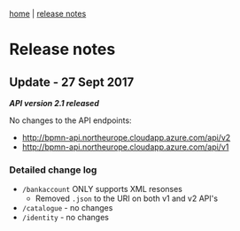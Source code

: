 [home](/home) | [release notes](/docs/releasenotes)

#  Release notes

## Update - 27 Sept 2017

***API version 2.1 released***

No changes to the API endpoints:

- http://bpmn-api.northeurope.cloudapp.azure.com/api/v2
- http://bpmn-api.northeurope.cloudapp.azure.com/api/v1

### Detailed change log
- `/bankaccount` ONLY supports XML resonses
  - Removed `.json` to the URI on both v1 and v2 API's
- `/catalogue` - no changes
- `/identity` - no changes
